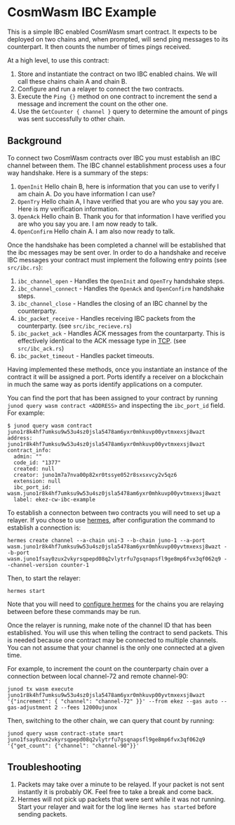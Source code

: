 # CosmWasm IBC Example

This is a simple IBC enabled CosmWasm smart contract. It expects to be
deployed on two chains and, when prompted, will send ping messages to its
counterpart. It then counts the number of times pings received.

At a high level, to use this contract:

1. Store and instantiate the contract on two IBC enabled chains. We
   will call these chains chain A and chain B.
2. Configure and run a relayer to connect the two contracts.
3. Execute the `Ping {}` method on one contract to increment the
   send a message and increment the count on the other one.
4. Use the `GetCounter { channel }` query to determine the amount of pings was
   sent successfully to other chain.

## Background

To connect two CosmWasm contracts over IBC you must establish an IBC
channel between them. The IBC channel establishment process uses a
four way handshake. Here is a summary of the steps:

1. `OpenInit` Hello chain B, here is information that you can use to
   verify I am chain A. Do you have information I can use?
2. `OpenTry` Hello chain A, I have verified that you are who you say
   you are. Here is my verification information.
3. `OpenAck` Hello chain B. Thank you for that information I have
   verified you are who you say you are. I am now ready to talk.
4. `OpenConfirm` Hello chain A. I am also now ready to talk.

Once the handshake has been completed a channel will be established
that the ibc messages may be sent over. In order to do a handshake and
receive IBC messages your contract must implement the following entry
points (see `src/ibc.rs`):

1. `ibc_channel_open` - Handles the `OpenInit` and `OpenTry` handshake
   steps.
2. `ibc_channel_connect` - Handles the `OpenAck` and `OpenConfirm`
   handshake steps.
3. `ibc_channel_close` - Handles the closing of an IBC channel by the
   counterparty.
4. `ibc_packet_receive` - Handles receiving IBC packets from the
   counterparty. (see `src/ibc_recieve.rs`)
5. `ibc_packet_ack` - Handles ACK messages from the countarparty. This
   is effectively identical to the ACK message type in
   [TCP](https://developer.mozilla.org/en-US/docs/Glossary/TCP_handshake).
   (see `src/ibc_ack.rs`)
6. `ibc_packet_timeout` - Handles packet timeouts.

Having implemented these methods, once you instantiate an instance of
the contract it will be assigned a port. Ports identify a receiver on
a blockchain in much the same way as ports identify applications on a
computer.

You can find the port that has been assigned to your contract by
running `junod query wasm contract <ADDRESS>` and inspecting the
`ibc_port_id` field. For example:

```
$ junod query wasm contract juno1r8k4hf7umksu9w53u4sz0jsla5478am6yxr0mhkuvp00yvtmxexsj8wazt
address: juno1r8k4hf7umksu9w53u4sz0jsla5478am6yxr0mhkuvp00yvtmxexsj8wazt
contract_info:
  admin: ""
  code_id: "1377"
  created: null
  creator: juno1m7a7nva00p82xr0tssye052r8sxsxvcy2v5qz6
  extension: null
  ibc_port_id: wasm.juno1r8k4hf7umksu9w53u4sz0jsla5478am6yxr0mhkuvp00yvtmxexsj8wazt
  label: ekez-cw-ibc-example
```

To establish a connecton between two contracts you will need to set
up a relayer. If you chose to use
[hermes](https://hermes.informal.systems), after configuration the
command to establish a connection is:

```
hermes create channel --a-chain uni-3 --b-chain juno-1 --a-port wasm.juno1r8k4hf7umksu9w53u4sz0jsla5478am6yxr0mhkuvp00yvtmxexsj8wazt --b-port wasm.juno1fsay0zux2vkyrsqpepd08q2vlytrfu7gsqnapsfl9ge8mp6fvx3qf062q9 --channel-version counter-1
```

Then, to start the relayer:

```
hermes start
```

Note that you will need to [configure
hermes](https://hermes.informal.systems/config.html) for the chains
you are relaying between before these commands may be run.

Once the relayer is running, make note of the channel ID that has been
established. You will use this when telling the contract to send
packets. This is needed because one contract may be connected to
multiple channels. You can not assume that your channel is the only
one connected at a given time.

For example, to increment the count on the counterparty chain over a connection between local
channel-72 and remote channel-90:

```
junod tx wasm execute juno1r8k4hf7umksu9w53u4sz0jsla5478am6yxr0mhkuvp00yvtmxexsj8wazt '{"increment": { "channel": "channel-72" }}' --from ekez --gas auto --gas-adjustment 2 --fees 12000ujunox
```

Then, switching to the other chain, we can query that count by
running:

```
junod query wasm contract-state smart juno1fsay0zux2vkyrsqpepd08q2vlytrfu7gsqnapsfl9ge8mp6fvx3qf062q9 '{"get_count": {"channel": "channel-90"}}'
```

## Troubleshooting

1. Packets may take over a minute to be relayed. If your packet is not
   sent instantly it is probably OK. Feel free to take a break and
   come back.
2. Hermes will not pick up packets that were sent while it was not
   running. Start your relayer and wait for the log line `Hermes has
   started` before sending packets.
